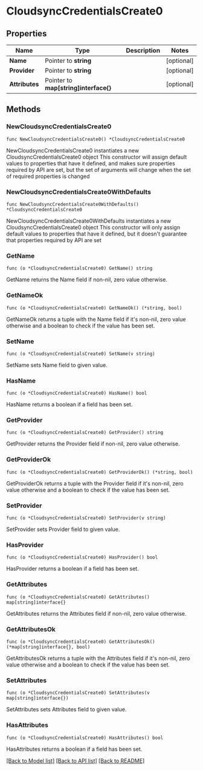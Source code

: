 # CloudsyncCredentialsCreate0

## Properties

Name | Type | Description | Notes
------------ | ------------- | ------------- | -------------
**Name** | Pointer to **string** |  | [optional] 
**Provider** | Pointer to **string** |  | [optional] 
**Attributes** | Pointer to **map[string]interface{}** |  | [optional] 

## Methods

### NewCloudsyncCredentialsCreate0

`func NewCloudsyncCredentialsCreate0() *CloudsyncCredentialsCreate0`

NewCloudsyncCredentialsCreate0 instantiates a new CloudsyncCredentialsCreate0 object
This constructor will assign default values to properties that have it defined,
and makes sure properties required by API are set, but the set of arguments
will change when the set of required properties is changed

### NewCloudsyncCredentialsCreate0WithDefaults

`func NewCloudsyncCredentialsCreate0WithDefaults() *CloudsyncCredentialsCreate0`

NewCloudsyncCredentialsCreate0WithDefaults instantiates a new CloudsyncCredentialsCreate0 object
This constructor will only assign default values to properties that have it defined,
but it doesn't guarantee that properties required by API are set

### GetName

`func (o *CloudsyncCredentialsCreate0) GetName() string`

GetName returns the Name field if non-nil, zero value otherwise.

### GetNameOk

`func (o *CloudsyncCredentialsCreate0) GetNameOk() (*string, bool)`

GetNameOk returns a tuple with the Name field if it's non-nil, zero value otherwise
and a boolean to check if the value has been set.

### SetName

`func (o *CloudsyncCredentialsCreate0) SetName(v string)`

SetName sets Name field to given value.

### HasName

`func (o *CloudsyncCredentialsCreate0) HasName() bool`

HasName returns a boolean if a field has been set.

### GetProvider

`func (o *CloudsyncCredentialsCreate0) GetProvider() string`

GetProvider returns the Provider field if non-nil, zero value otherwise.

### GetProviderOk

`func (o *CloudsyncCredentialsCreate0) GetProviderOk() (*string, bool)`

GetProviderOk returns a tuple with the Provider field if it's non-nil, zero value otherwise
and a boolean to check if the value has been set.

### SetProvider

`func (o *CloudsyncCredentialsCreate0) SetProvider(v string)`

SetProvider sets Provider field to given value.

### HasProvider

`func (o *CloudsyncCredentialsCreate0) HasProvider() bool`

HasProvider returns a boolean if a field has been set.

### GetAttributes

`func (o *CloudsyncCredentialsCreate0) GetAttributes() map[string]interface{}`

GetAttributes returns the Attributes field if non-nil, zero value otherwise.

### GetAttributesOk

`func (o *CloudsyncCredentialsCreate0) GetAttributesOk() (*map[string]interface{}, bool)`

GetAttributesOk returns a tuple with the Attributes field if it's non-nil, zero value otherwise
and a boolean to check if the value has been set.

### SetAttributes

`func (o *CloudsyncCredentialsCreate0) SetAttributes(v map[string]interface{})`

SetAttributes sets Attributes field to given value.

### HasAttributes

`func (o *CloudsyncCredentialsCreate0) HasAttributes() bool`

HasAttributes returns a boolean if a field has been set.


[[Back to Model list]](../README.md#documentation-for-models) [[Back to API list]](../README.md#documentation-for-api-endpoints) [[Back to README]](../README.md)


